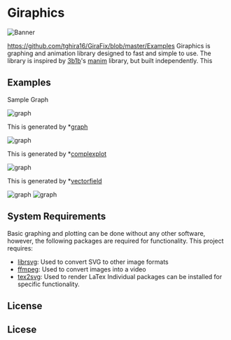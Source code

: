 # Giraphics
![Banner](https://github.com/tghira16/GiraFix/blob/master/res/banner.svg?raw=true=250x)


https://github.com/tghira16/GiraFix/blob/master/Examples
Giraphics is graphing and animation library designed to fast and simple to use. The library is inspired by [3b1b]'s [manim] library, but built independently. This 
## Examples
Sample Graph 

![graph](https://github.com/tghira16/GiraFix/blob/master/Examples/example_graph.svg?raw=true=250x)

This is generated by *[graph]


![graph](https://github.com/tghira16/GiraFix/master/blob/Examples/example_graph.svg?raw=true=250x)

This is generated by *[complexplot]


![graph](https://github.com/tghira16/GiraFix/blob/master/Examples/VectorField.svg?raw=true=250x)

This is generated by *[vectorfield]

![graph](https://github.com/tghira16/GiraFix/blob/master/Taylor/TaylorSeriesSine.gif)
![graph](https://github.com/tghira16/GiraFix/blob/master/res/DoublePendulum.gif)


## System Requirements

Basic graphing and plotting can be done without any other software, however, the following packages are required for functionality. This project requires:
* [librsvg]: Used to convert SVG to other image formats
* [ffmpeg]: Used to convert images into a video 
* [tex2svg]: Used to render LaTex
Individual packages can be installed for specific functionality.
## License

[ffmpeg]: <https://ffmpeg.org/>
[3b1b]: <https://github.com/3b1b>
[manim]: <https://github.com/3b1b/manim>
[librsvg]: <https://github.com/GNOME/librsvg>
[tex2svg]: <https://github.com/mathjax/mathjax-node-cli/blob/master/bin/tex2svg>
[graph]: <https://github.com/tghira16/GiraFix/blob/master/Examples/graph_example.py>
[complexplot]: <https://github.com/tghira16/GiraFix/blob/master/Examples/Complex_Function_Example.py>
[vectorfield]: <https://github.com/tghira16/GiraFix/blob/master/Examples/Vector_field_example.py>

## Licese
